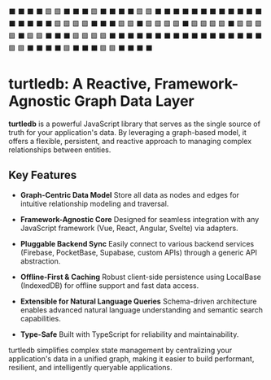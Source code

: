 ⬛️ ⬛️ ⬛️ ⬛️ 🟩 🟩 ⬛️ ⬛️ ⬛️ 🟩
⬛️ ⬛️ ⬛️ ⬛️ 🟩 🟩 ⬛️ ⬛️ ⬛️ ⬛️
⬛️ ⬛️ ⬛️ ⬛️ ⬛️ ⬛️ ⬛️ ⬛️ ⬛️ ⬛️
⬛️ ⬛️ ⬛️ 🟩 🟩 🟩 🟩 ⬛️ ⬛️ ⬛️
🟩 🟩 ⬛️ 🟩 🟩 🟩 🟩 ⬛️ 🟩 🟩
🟩 🟩 ⬛️ 🟩 🟩 🟩 🟩 ⬛️ 🟩 🟩
⬛️ ⬛️ ⬛️ 🟩 🟩 🟩 🟩 ⬛️ ⬛️ ⬛️
⬛️ ⬛️ ⬛️ ⬛️ ⬛️ ⬛️ ⬛️ ⬛️ ⬛️ ⬛️
⬛️ ⬛️ ⬛️ ⬛️ 🟩 🟩 ⬛️ ⬛️ ⬛️ ⬛️
🟩 ⬛️ ⬛️ ⬛️ 🟩 🟩 ⬛️ ⬛️ ⬛️ ⬛

# turtledb: A Reactive, Framework-Agnostic Graph Data Layer

**turtledb** is a powerful JavaScript library that serves as the single source of truth for your application's data. By leveraging a graph-based model, it offers a flexible, persistent, and reactive approach to managing complex relationships between entities.

## Key Features

- **Graph-Centric Data Model**
  Store all data as nodes and edges for intuitive relationship modeling and traversal.

- **Framework-Agnostic Core**
  Designed for seamless integration with any JavaScript framework (Vue, React, Angular, Svelte) via adapters.

- **Pluggable Backend Sync**
  Easily connect to various backend services (Firebase, PocketBase, Supabase, custom APIs) through a generic API abstraction.

- **Offline-First & Caching**
  Robust client-side persistence using LocalBase (IndexedDB) for offline support and fast data access.

- **Extensible for Natural Language Queries**
  Schema-driven architecture enables advanced natural language understanding and semantic search capabilities.

- **Type-Safe**
  Built with TypeScript for reliability and maintainability.

turtledb simplifies complex state management by centralizing your application's data in a unified graph, making it easier to build performant, resilient, and intelligently queryable applications.
